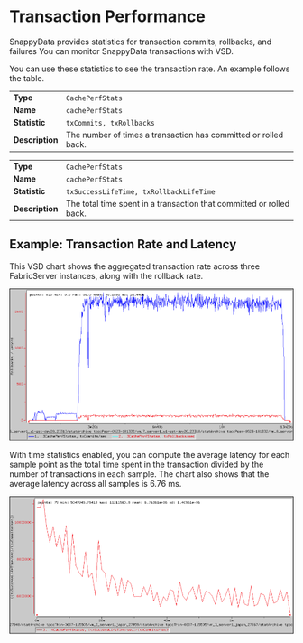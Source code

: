 #  Transaction Performance

SnappyData provides statistics for transaction commits, rollbacks, and failures You can monitor SnappyData transactions with VSD.

You can use these statistics to see the transaction rate. An example follows the table.

|                 |                                                                 |
|-----------------|-----------------------------------------------------------------|
| **Type**        | `CachePerfStats`             |
| **Name**        | `cachePerfStats`             |
| **Statistic**   | `txCommits, txRollbacks`     |
| **Description** | The number of times a transaction has committed or rolled back. |

|                 |                                                                            |
|-----------------|----------------------------------------------------------------------------|
| **Type**        | `CachePerfStats`                        |
| **Name**        | `cachePerfStats`                        |
| **Statistic**   | `txSuccessLifeTime, txRollbackLifeTime` |
| **Description** | The total time spent in a transaction that committed or rolled back.       |

<a id="example-transaction"></a>
## Example: Transaction Rate and Latency

This VSD chart shows the aggregated transaction rate across three FabricServer instances, along with the rollback rate.

![](../Images/vsd/vsd_transactions.png)

With time statistics enabled, you can compute the average latency for each sample point as the total time spent in the transaction divided by the number of transactions in each sample. The chart also shows that the average latency across all samples is 6.76 ms.

![](../Images/vsd/vsd_transactions_2.png)
